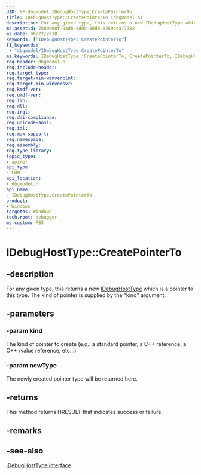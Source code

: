 ```yaml
---
UID: NF:dbgmodel.IDebugHostType.CreatePointerTo
title: IDebugHostType::CreatePointerTo (dbgmodel.h)
description: For any given type, this returns a new IDebugHostType which is a pointer to this type.
ms.assetid: 7809e00f-93db-4ddd-80d0-6259cea77382
ms.date: 08/22/2018
keywords: ["IDebugHostType::CreatePointerTo"]
f1_keywords:
 - "dbgmodel/IDebugHostType.CreatePointerTo"
ms.keywords: IDebugHostType::CreatePointerTo, CreatePointerTo, IDebugHostType.CreatePointerTo, IDebugHostType::CreatePointerTo, IDebugHostType.CreatePointerTo
req.header: dbgmodel.h
req.include-header:
req.target-type:
req.target-min-winverclnt:
req.target-min-winversvr:
req.kmdf-ver:
req.umdf-ver:
req.lib:
req.dll:
req.irql: 
req.ddi-compliance:
req.unicode-ansi:
req.idl:
req.max-support:
req.namespace:
req.assembly:
req.type-library: 
topic_type: 
- apiref
api_type: 
- COM
api_location: 
- dbgmodel.h
api_name: 
- IDebugHostType.CreatePointerTo
product:
- Windows
targetos: Windows
tech.root: debugger
ms.custom: RS5
---
```


# IDebugHostType::CreatePointerTo


## -description

For any given type, this returns a new [IDebugHostType](nn-dbgmodel-idebughosttype.md) which is a pointer to this type.
The kind of pointer is supplied by the "kind" argument.

## -parameters

### -param kind
The kind of pointer to create (e.g.: a standard pointer, a C++ reference, a C++ rvalue reference, etc…)

### -param newType
The newly created pointer type will be returned here.

## -returns
This method returns HRESULT that indicates success or failure.

## -remarks

## -see-also

[IDebugHostType interface](nn-dbgmodel-idebughosttype.md)
